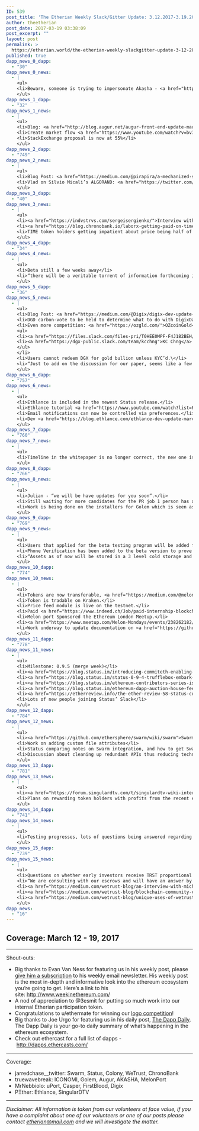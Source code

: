 ```yaml
---
ID: 539
post_title: 'The Etherian Weekly Slack/Gitter Update: 3.12.2017-3.19.2017'
author: theetherian
post_date: 2017-03-19 03:38:09
post_excerpt: ""
layout: post
permalink: >
  https://etherian.world/the-etherian-weekly-slackgitter-update-3-12-2017-3-19-2017/
published: true
dapp_news_0_dapp:
  - "30"
dapp_news_0_news:
  - |
    <ul>
    <li>Beware, someone is trying to impersonate Akasha - <a href="https://twitter.com/AkashaProject/status/841017064911446016">source.</a></li>
    </ul>
dapp_news_1_dapp:
  - "32"
dapp_news_1_news:
  - |
    <ul>
    <li>Blog: <a href="http://blog.augur.net/augur-front-end-update-march-15th/">AUGUR FRONT-END UPDATE 15th</a></li>
    <li>Create market flow <a href="https://www.youtube.com/watch?v=bv7rnQfGqXQ">video</a>.</li>
    <li>StackExchange proposal is now at 55%</li>
    </ul>
dapp_news_2_dapp:
  - "749"
dapp_news_2_news:
  - |
    <ul>
    <li>Blog Post: <a href="https://medium.com/@pirapira/a-mechanized-safety-proof-for-pos-with-dynamic-validators-17e9b45faff4#.ed7h5njpr">A mechanized safety proof for PoS with dynamic validators</a></li>
    <li>Vlad on Silvio Micali’s ALGORAND: <a href="https://twitter.com/VladZamfir/status/817279654058950656">https://twitter.com/VladZamfir/status/817279654058950656</a></li>
    </ul>
dapp_news_3_dapp:
  - "40"
dapp_news_3_news:
  - |
    <ul>
    <li><a href="https://indvstrvs.com/sergeisergienko/">Interview with CEO of Chronobank Sergei Sergienko</a></li>
    <li><a href="https://blog.chronobank.io/laborx-getting-paid-on-time-every-time-364700e3709#.qy6xmol7r">LaborX: getting paid on time, every time</a></li>
    <li>TIME token holders getting impatient about price being half of ICO</li>
    </ul>
dapp_news_4_dapp:
  - "34"
dapp_news_4_news:
  - |
    <ul>
    <li>Beta still a few weeks away</li>
    <li>“there will be a veritable torrent of information forthcoming in the next few months.” - @jack (Co-founder)</li>
    </ul>
dapp_news_5_dapp:
  - "36"
dapp_news_5_news:
  - |
    <ul>
    <li>Blog Post: <a href="https://medium.com/@Digix/digix-dev-update-mar-17th-2017-d0eec46785d0#.t1ivrug65">Digix Update — Mar 17th 2017</a></li>
    <li>DGD carbon-vote to be held to determine what to do with DigixDao ETC.</li>
    <li>Even more competition: <a href="https://ozgld.com/">OZcoinGold</a>
    <ul>
    <li><a href="https://files.slack.com/files-pri/T0HEE0MPF-F4J182BEH/proof_of_asset_comparison.png">Good graphic</a> from <a href="https://dgx-public.slack.com/team/rcmcnevin">rcmcnevin</a> comparin the OZcoinGold and Digix Proof of Asset mechanisms.  (<a href="https://files.slack.com/files-pri/T0HEE0MPF-F4J4J2F1T/pasted_image_at_2017_03_14_08_58_pm.png">Updated</a> graphic from <a href="https://dgx-public.slack.com/team/kcchng">KC Chng</a> re: Digix)</li>
    <li><a href="https://dgx-public.slack.com/team/kcchng">KC Chng</a> on competition: “Other companies that claim that they are "competing" in the same space do not even have a working testnet to test their code. So the hype of a competitor is unfounded at this point imho.”</li>
    </ul>
    </li>
    <li>Users cannot redeem DGX for gold bullion unless KYC’d.\</li>
    <li>“Just to add on the discussion for our paper, seems like a few people told me that it is too "simple", and perhaps we should allow fundraising in eth, and suggested features etc. We *intentionally*  designed it to be simple. It should be seen from our Whitepaper which we hope is understandable even for people with minimum knowledge of Ethereum.”--<a href="https://dgx-public.slack.com/team/darvink">Darvink</a></li>
    </ul>
dapp_news_6_dapp:
  - "757"
dapp_news_6_news:
  - |
    <ul>
    <li>Ethlance is included in the newest Status release.</li>
    <li>Ethlance tutorial <a href="https://www.youtube.com/watch?list=PL4rQUoitSeEH8ybx-yM1ocuvF9OvSVkU4&amp;v=gUZ_XT0a9_U">videos</a>.</li>
    <li>Email notifications can now be controlled via preferences.</li>
    <li>Dev <a href="https://blog.ethlance.com/ethlance-dev-update-march-14th-2017-1f8a9ccd53bb#.h5vdjkeux">update</a>.</li>
    </ul>
dapp_news_7_dapp:
  - "760"
dapp_news_7_news:
  - |
    <ul>
    <li>Timeline in the whitepaper is no longer correct, the new one is yet <a href="https://firstbloodio.slack.com/conversation/C1CR9GAET/p1489546503048076">to be determined</a>.</li>
    </ul>
dapp_news_8_dapp:
  - "766"
dapp_news_8_news:
  - |
    <ul>
    <li>Julian - “we will be have updates for you soon”.</li>
    <li>Still waiting for more candidates for the PR job 1 person has already been chosen but there could be more PR positions coming available.</li>
    <li>Work is being done on the installers for Golem which is seen as key for its success.</li>
    </ul>
dapp_news_9_dapp:
  - "769"
dapp_news_9_news:
  - |
    <ul>
    <li>Users that applied for the beta testing program will be added first, then investors based on the ICO investment and then everybody else.</li>
    <li>Phone Verification has been added to the beta version to prove you are “Human” and not spammer.</li>
    <li>“Assets as of now will be stored in a 3 level cold storage and for sure won't be kept at exchanges”.</li>
    </ul>
dapp_news_10_dapp:
  - "774"
dapp_news_10_news:
  - |
    <ul>
    <li>Tokens are now transferable, <a href="https://medium.com/@melonproject/melon-token-launch-858e341e050#.xzikq5pdk">user guide</a>.</li>
    <li>Token is tradable on Kraken.</li>
    <li>Price feed module is live on the testnet.</li>
    <li>Paid <a href="https://www.indeed.ch/Job/paid-internship-blockchain-technologyasset-management-522fbea52b3153ac">internship</a> available to the right candidates.</li>
    <li>Melon port Sponsored the Ethereum London Meetup.</li>
    <li><a href="https://www.meetup.com/Melon-Mondays/events/238262182/">Meetup</a> planned for the 20th</li>
    <li>Work underway to update documentation on <a href="https://github.com/melonproject/protocol/wiki">wiki</a>.</li>
    </ul>
dapp_news_11_dapp:
  - "778"
dapp_news_11_news:
  - |
    <ul>
    <li>Milestone: 0.9.5 (merge week)</li>
    <li><a href="https://blog.status.im/introducing-commiteth-enabling-a-community-driven-development-model-52159984c531">Introducing CommitETH — Enabling a community driven development model</a></li>
    <li><a href="https://blog.status.im/status-0-9-4-trufflebox-embark-plugin-ethlance-dentacoin-commiteth-dbc040dd554d#.jb9t01j1p">Status 0.9.4 — Trufflebox, Embark Plugin, Ethlance, Dentacoin &amp; CommitETH</a></li>
    <li><a href="https://blog.status.im/ethereum-contributors-series-issue-02-andy-tudhope-2375996eaf09">Ethereum Contributors Series // Issue #02 Andy Tudhope</a></li>
    <li><a href="https://blog.status.im/ethereum-dapp-auction-house-fee794c2d9c3">Ethereum DApp Creators // Issue #02 Auction House</a></li>
    <li><a href="https://etherreview.info/the-ether-review-58-status-conquers-mobile-86c0a554f47b">The Ether Review #58 — “Status” Conquers Mobile</a></li>
    <li>Lots of new people joining Status’ Slack</li>
    </ul>
dapp_news_12_dapp:
  - "784"
dapp_news_12_news:
  - |
    <ul>
    <li><a href="https://github.com/ethersphere/swarm/wiki/swarm">Swarm Developers Onboarding Doc and Reference Dev Guide</a></li>
    <li>Work on adding custom file attributes</li>
    <li>Status comparing notes on Swarm integration, and how to get Swarm to run in memory</li>
    <li>Discussion about cleaning up redundant APIs thus reducing technical debt</li>
    </ul>
dapp_news_13_dapp:
  - "781"
dapp_news_13_news:
  - |
    <ul>
    <li><a href="https://forum.singulardtv.com/t/singulardtv-wiki-internal/144">Will remain in stealth mode, until Q2 2017, when they expect to release the MVP (Rights Management Gateway).</a></li>
    <li>Plans on rewarding token holders with profits from the recent eth price surge.</li>
    </ul>
dapp_news_14_dapp:
  - "741"
dapp_news_14_news:
  - |
    <ul>
    <li>Testing progresses, lots of questions being answered regarding code but nothing new.</li>
    </ul>
dapp_news_15_dapp:
  - "739"
dapp_news_15_news:
  - |
    <ul>
    <li>Questions on whether early investors receive TRST proportional to subsequent rise in ETH price ala dividends. “As for dividends, we cannot issue them, however we will explore viability of other options such as burning certain amount of tokens that are received via fees. If you have suggestions, we'd love to hear your thoughts. Also feel free to email <a href="mailto:George@wetrust.io">George@wetrust.io</a>... We're going to take some time and speak with our advisors and escrow partners to determine next steps. Again I hear where people are coming from and thank you for your support. Let us work out a solution that is fair.” - @george.wetrust</li>
    <li>“We are consulting with our escrows and will have an answer by Monday. Thank you for the patience as we figure this out.” -@ron (CTO of WeTrust)</li>
    <li><a href="https://medium.com/wetrust-blog/an-interview-with-michael-casey-wetrust-fintech-advisor-a6f2d0ed0edc#.pp6gm0grx">An Interview with Michael Casey, WeTrust Fintech Advisor</a></li>
    <li><a href="https://medium.com/wetrust-blog/blockchain-community-comes-together-for-wetrust-charity-circle-5aefeec0f94a#.jkdbdwo88">Blockchain Community comes together for WeTrust Charity Circle</a></li>
    <li><a href="https://medium.com/wetrust-blog/unique-uses-of-wetrust-roscas-part-1-74ec0b404ef6#.1f5ynavmk">Using the Lending Circle as a framework for buying shared resources and charity</a></li>
    </ul>
dapp_news:
  - "16"
---
```

<h2>Coverage: March 12 - 19, 2017</h2>

<hr />

Shout-outs:
<ul>
 	<li>Big thanks to Evan Van Ness for featuring us in his weekly post, please <a href="http://evanvanness.us14.list-manage1.com/subscribe?u=4c6ec57a148e890524b6ac91f&amp;id=7061f7fa65">give him a subscription</a> to his weekly email newsletter. His weekly post is the most in-depth and informative look into the ethereum ecosystem you’re going to get. Here’s a link to his site: <a href="http://www.weekinethereum.com/">http://www.weekinethereum.com/</a></li>
 	<li>A nod of appreciation to @3esmit for putting so much work into our internal Etherian participation token.</li>
 	<li>Congratulations to u/ethermate for winning our <a href="https://www.reddit.com/r/ethereum/comments/5y4djx/the_etherian_logo_competition_1_eth_prize/">logo competition</a>!</li>
 	<li>Big thanks to Joe Urgo for featuring us in his daily post, <a href="https://dappdaily.com/">The Dapp Daily</a>. The Dapp Daily is your go-to daily summary of what’s happening in the ethereum ecosystem.</li>
 	<li>Check out ethercast for a full list of dapps - <a href="http://dapps.ethercasts.com/">http://dapps.ethercasts.com/</a></li>
</ul>

<hr />

Coverage:
<ul>
 	<li>jarredchase__twitter: Swarm, Status, Colony, WeTrust, ChronoBank</li>
 	<li>truewavebreak: ICONOMI, Golem, Augur, AKASHA, MelonPort</li>
 	<li>MrNebbiolo: uPort, Casper, FirstBlood, Digix</li>
 	<li>PΞther: Ethlance, SingularDTV</li>
</ul>

<hr />

<em>Disclaimer: All information is taken from our volunteers at face value, if you have a complaint about one of our volunteers or one of our posts please contact etherian@mail.com and we will investigate the matter.</em>